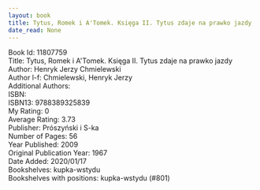 ```yaml
---
layout: book
title: Tytus, Romek i A'Tomek. Księga II. Tytus zdaje na prawko jazdy
date_read: None
---
```


Book Id: 11807759<br />
Title: Tytus, Romek i A'Tomek. Księga II. Tytus zdaje na prawko jazdy<br />
Author: Henryk Jerzy Chmielewski<br />
Author l-f: Chmielewski, Henryk Jerzy<br />
Additional Authors: <br />
ISBN: <br />
ISBN13: 9788389325839<br />
My Rating: 0<br />
Average Rating: 3.73<br />
Publisher: Prószyński i S-ka<br />
Number of Pages: 56<br />
Year Published: 2009<br />
Original Publication Year: 1967<br />
Date Added: 2020/01/17<br />
Bookshelves: kupka-wstydu<br />
Bookshelves with positions: kupka-wstydu (#801)<br />

